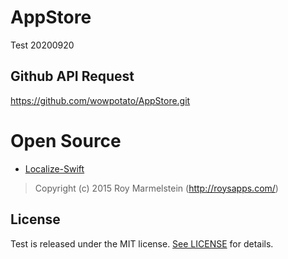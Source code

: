 # AppStore
Test 20200920

## Github API Request
https://github.com/wowpotato/AppStore.git

# Open Source
- [Localize-Swift](https://github.com/marmelroy/Localize-Swift)
> Copyright (c) 2015 Roy Marmelstein (http://roysapps.com/)

## License
Test is released under the MIT license. [See LICENSE](https://github.com/wowpotato/AppStore/blob/master/LICENSE) for details.
